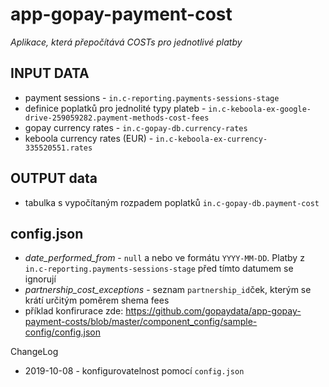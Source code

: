 # app-gopay-payment-cost #

*Aplikace, která přepočítává COSTs pro jednotlivé platby*

## INPUT DATA ##
- payment sessions - `in.c-reporting.payments-sessions-stage`
- definice poplatků pro jednolité typy plateb - `in.c-keboola-ex-google-drive-259059282.payment-methods-cost-fees`
- gopay currency rates - `in.c-gopay-db.currency-rates`
- keboola currency rates (EUR) - `in.c-keboola-ex-currency-335520551.rates`

## OUTPUT data ##
- tabulka s vypočítaným rozpadem poplatků `in.c-gopay-db.payment-cost`

## config.json ##
- *date_performed_from* - `null` a nebo ve formátu `YYYY-MM-DD`. Platby z `in.c-reporting.payments-sessions-stage` před tímto datumem se ignorují 
- *partnership_cost_exceptions* - seznam `partnership_id`ček, kterým se krátí určitým poměrem shema fees
- příklad konfirurace zde: https://github.com/gopaydata/app-gopay-payment-costs/blob/master/component_config/sample-config/config.json

ChangeLog
- 2019-10-08 - konfigurovatelnost pomocí `config.json`
